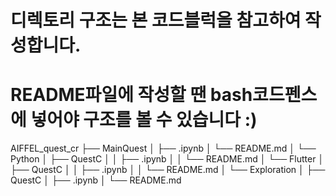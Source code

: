 # 디렉토리 구조는 본 코드블럭을 참고하여 작성합니다.
# README파일에 작성할 땐 bash코드펜스에 넣어야 구조를 볼 수 있습니다 :)
AIFFEL_quest_cr
├── MainQuest
│   ├── .ipynb
│   └── README.md
│
└── Python
│   ├── QuestC
│   │   ├── .ipynb
│   │   └── README.md
│
└── Flutter
│   ├── QuestC
│   │   ├── .ipynb
│   │   └── README.md
│
└── Exploration
│   ├── QuestC
│       ├── .ipynb
│       └── README.md

